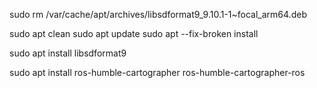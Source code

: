 sudo rm /var/cache/apt/archives/libsdformat9_9.10.1-1~focal_arm64.deb

sudo apt clean
sudo apt update
sudo apt --fix-broken install

sudo apt install libsdformat9

sudo apt install ros-humble-cartographer ros-humble-cartographer-ros
